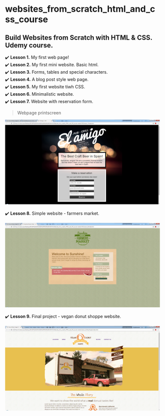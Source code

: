 # websites_from_scratch_html_and_css_course
## Build Websites from Scratch with HTML &amp; CSS. Udemy course.

:heavy_check_mark: **Lesson 1.** My first web page!  
:heavy_check_mark: **Lesson 2.** My first mini website. Basic html.  
:heavy_check_mark: **Lesson 3.** Forms, tables and special characters.  
:heavy_check_mark: **Lesson 4.** A blog post style web page.  
:heavy_check_mark: **Lesson 5.** My first website tiwh CSS.  
:heavy_check_mark: **Lesson 6.** Minimalistic website.  
:heavy_check_mark: **Lesson 7.** Website with reservation form.

> Webpage printscreen

![screenshot of the project from lesson 7](img_final_scrn/lesson_7.jpg)    <br/><br/>
:heavy_check_mark: **Lesson 8.** Simple website - farmers market.    <br/><br/>
![screenshot of the project from lesson 8](img_final_scrn/lesson_8.jpg)    <br/><br/>
:heavy_check_mark: **Lesson 9.** Final project - vegan donut shoppe website.    <br/><br/>
![screenshot of the project from lesson 9](img_final_scrn/lesson_9_final.jpg)    <br/><br/>
